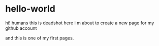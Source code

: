 # hello-world
hi! humans
this is deadshot here i m about to create a new page for my github account 

and this is one of my first pages.
